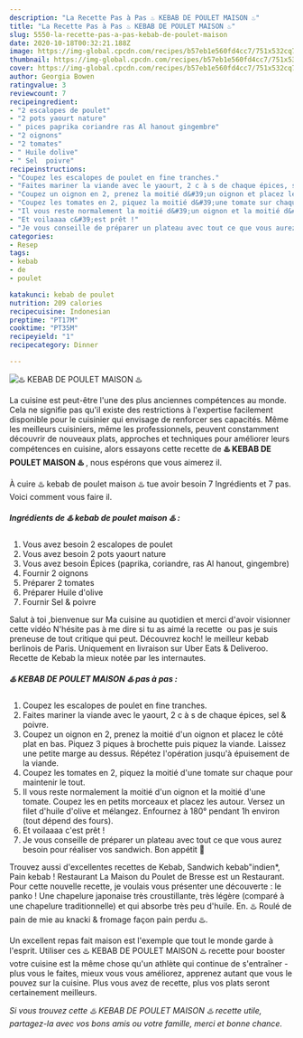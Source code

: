 ```yaml
---
description: "La Recette Pas à Pas ♨️ KEBAB DE POULET MAISON ♨️"
title: "La Recette Pas à Pas ♨️ KEBAB DE POULET MAISON ♨️"
slug: 5550-la-recette-pas-a-pas-kebab-de-poulet-maison
date: 2020-10-18T00:32:21.188Z
image: https://img-global.cpcdn.com/recipes/b57eb1e560fd4cc7/751x532cq70/♨️-kebab-de-poulet-maison-♨️-photo-principale-de-la-recette.jpg
thumbnail: https://img-global.cpcdn.com/recipes/b57eb1e560fd4cc7/751x532cq70/♨️-kebab-de-poulet-maison-♨️-photo-principale-de-la-recette.jpg
cover: https://img-global.cpcdn.com/recipes/b57eb1e560fd4cc7/751x532cq70/♨️-kebab-de-poulet-maison-♨️-photo-principale-de-la-recette.jpg
author: Georgia Bowen
ratingvalue: 3
reviewcount: 7
recipeingredient:
- "2 escalopes de poulet"
- "2 pots yaourt nature"
- " pices paprika coriandre ras Al hanout gingembre"
- "2 oignons"
- "2 tomates"
- " Huile dolive"
- " Sel  poivre"
recipeinstructions:
- "Coupez les escalopes de poulet en fine tranches."
- "Faites mariner la viande avec le yaourt, 2 c à s de chaque épices, sel &amp; poivre."
- "Coupez un oignon en 2, prenez la moitié d&#39;un oignon et placez le côté plat en bas. Piquez 3 piques à brochette puis piquez la viande. Laissez une petite marge au dessus. Répétez l&#39;opération jusqu&#39;à épuisement de la viande."
- "Coupez les tomates en 2, piquez la moitié d&#39;une tomate sur chaque pour maintenir le tout."
- "Il vous reste normalement la moitié d&#39;un oignon et la moitié d&#39;une tomate. Coupez les en petits morceaux et placez les autour. Versez un filet d&#39;huile d&#39;olive et mélangez. Enfournez à 180° pendant 1h environ (tout dépend des fours)."
- "Et voilaaaa c&#39;est prêt !"
- "Je vous conseille de préparer un plateau avec tout ce que vous aurez besoin pour réaliser vos sandwich. Bon appétit 🌹"
categories:
- Resep
tags:
- kebab
- de
- poulet

katakunci: kebab de poulet 
nutrition: 209 calories
recipecuisine: Indonesian
preptime: "PT17M"
cooktime: "PT35M"
recipeyield: "1"
recipecategory: Dinner

---
```



![♨️ KEBAB DE POULET MAISON ♨️](https://img-global.cpcdn.com/recipes/b57eb1e560fd4cc7/751x532cq70/♨️-kebab-de-poulet-maison-♨️-photo-principale-de-la-recette.jpg)

La cuisine est peut-être l'une des plus anciennes compétences au monde. Cela ne signifie pas qu'il existe des restrictions à l'expertise facilement disponible pour le cuisinier qui envisage de renforcer ses capacités. Même les meilleurs cuisiniers, même les professionnels, peuvent constamment découvrir de nouveaux plats, approches et techniques pour améliorer leurs compétences en cuisine, alors essayons cette recette de <strong> ♨️ KEBAB DE POULET MAISON ♨️ </strong>, nous espérons que vous aimerez il.

<!--inarticleads1-->

À cuire ♨️ kebab de poulet maison ♨️ tue avoir besoin 7 Ingrédients et 7 pas. Voici comment vous faire il.

##### Ingrédients de ♨️ kebab de poulet maison ♨️ :

1. Vous avez besoin 2 escalopes de poulet
1. Vous avez besoin 2 pots yaourt nature
1. Vous avez besoin  Épices (paprika, coriandre, ras Al hanout, gingembre)
1. Fournir 2 oignons
1. Préparer 2 tomates
1. Préparer  Huile d&#39;olive
1. Fournir  Sel &amp; poivre


Salut à toi ,bienvenue sur Ma cuisine au quotidien et merci d&#39;avoir visionner cette vidéo N&#39;hésite pas à me dire si tu as aimé la recette ️ ou pas je suis preneuse de tout critique qui peut. Découvrez koch! le meilleur kebab berlinois de Paris. Uniquement en livraison sur Uber Eats &amp; Deliveroo. Recette de Kebab la mieux notée par les internautes. 

<!--inarticleads2-->

##### ♨️ KEBAB DE POULET MAISON ♨️ pas à pas :

1. Coupez les escalopes de poulet en fine tranches.
1. Faites mariner la viande avec le yaourt, 2 c à s de chaque épices, sel &amp; poivre.
1. Coupez un oignon en 2, prenez la moitié d&#39;un oignon et placez le côté plat en bas. Piquez 3 piques à brochette puis piquez la viande. Laissez une petite marge au dessus. Répétez l&#39;opération jusqu&#39;à épuisement de la viande.
1. Coupez les tomates en 2, piquez la moitié d&#39;une tomate sur chaque pour maintenir le tout.
1. Il vous reste normalement la moitié d&#39;un oignon et la moitié d&#39;une tomate. Coupez les en petits morceaux et placez les autour. Versez un filet d&#39;huile d&#39;olive et mélangez. Enfournez à 180° pendant 1h environ (tout dépend des fours).
1. Et voilaaaa c&#39;est prêt !
1. Je vous conseille de préparer un plateau avec tout ce que vous aurez besoin pour réaliser vos sandwich. Bon appétit 🌹


Trouvez aussi d&#39;excellentes recettes de Kebab, Sandwich kebab&#34;indien*, Pain kebab ! Restaurant La Maison du Poulet de Bresse est un Restaurant. Pour cette nouvelle recette, je voulais vous présenter une découverte : le panko ! Une chapelure japonaise très croustillante, très légère (comparé à une chapelure traditionnelle) et qui absorbe très peu d&#39;huile. En. ♨️ Roulé de pain de mie au knacki &amp; fromage façon pain perdu ♨️. 

<!--inarticleads1-->

<p>
Un excellent repas fait maison est l'exemple que tout le monde garde à l'esprit. Utiliser ces ♨️ KEBAB DE POULET MAISON ♨️ recette pour booster votre cuisine est la même chose qu'un athlète qui continue de s'entraîner - plus vous le faites, mieux vous vous améliorez, apprenez autant que vous le pouvez sur la cuisine. Plus vous avez de recette, plus vos plats seront certainement meilleurs.
</p>

<p>
<i>Si vous trouvez cette ♨️ KEBAB DE POULET MAISON ♨️ recette utile, partagez-la avec vos bons amis ou votre famille, merci et bonne chance.</i>
</p>
